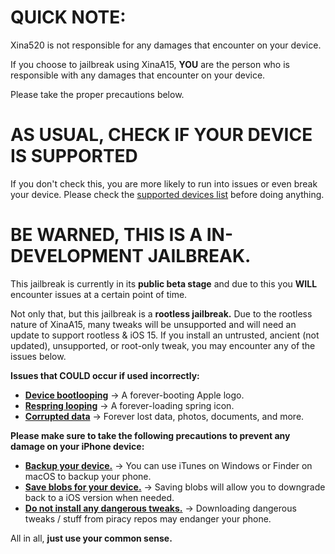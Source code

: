 # QUICK NOTE:
Xina520 is not responsible for any damages that encounter on your device.

If you choose to jailbreak using XinaA15, **YOU** are the person who is responsible with any damages that encounter on your device.

Please take the proper precautions below.

# AS USUAL, CHECK IF YOUR DEVICE IS SUPPORTED
If you don't check this, you are more likely to run into issues or even break your device.
Please check the [supported devices list](https://github.com/NotDarkn/XinaA15/blob/main/SUPPORTED.md) before doing anything.

# BE WARNED, THIS IS A IN-DEVELOPMENT JAILBREAK.

This jailbreak is currently in its **public beta stage** and due to this you **WILL** encounter issues at a certain point of time.

Not only that, but this jailbreak is a **rootless jailbreak.** Due to the rootless nature of XinaA15, many tweaks will be unsupported and will need an update to support rootless & iOS 15. If you install an untrusted, ancient (not updated), unsupported, or root-only tweak, you may encounter any of the issues below.

**Issues that COULD occur if used incorrectly:**
- [**Device bootlooping**](https://ios.cfw.guide/troubleshooting/#bootloops) → A forever-booting Apple logo.
- [**Respring looping**](https://ios.cfw.guide/troubleshooting/#respring-loops) → A forever-loading spring icon.
- [**Corrupted data**](https://support.apple.com/en-us/HT204184) → Forever lost data, photos, documents, and more.

**Please make sure to take the following precautions to prevent any damage on your iPhone device:**
- [**Backup your device.**](https://support.apple.com/en-us/HT203977) → You can use iTunes on Windows or Finder on macOS to backup your phone.
- [**Save blobs for your device.**](https://ios.cfw.guide/saving-blobs/) → Saving blobs will allow you to downgrade back to a iOS version when needed.
- [**Do not install any dangerous tweaks.**](https://user-images.githubusercontent.com/73033672/211621673-bdaaec4b-9b8e-43e2-8d00-0c2fec1c962c.png) → Downloading dangerous tweaks / stuff from piracy repos may endanger your phone.

All in all, **just use your common sense.**
